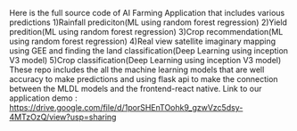 Here is the full source code of AI Farming Application that includes various predictions
1)Rainfall prediciton(ML using random forest regression)
2)Yield predition(ML using random forest regression)
3)Crop recommendation(ML using random forest regression)
4)Real view satellite imaginary mapping using GEE and finding the land classification(Deep Learning using inception V3 model)
5)Crop classification(Deep Learning using inception V3 model)
These repo includes the all the machine learning models that are well accuracy to make predictions
and using flask api to make the connection between the MLDL models and the frontend-react native.
Link to our application demo : https://drive.google.com/file/d/1porSHEnTOohk9_gzwVzc5dsy-4MTzOzQ/view?usp=sharing
